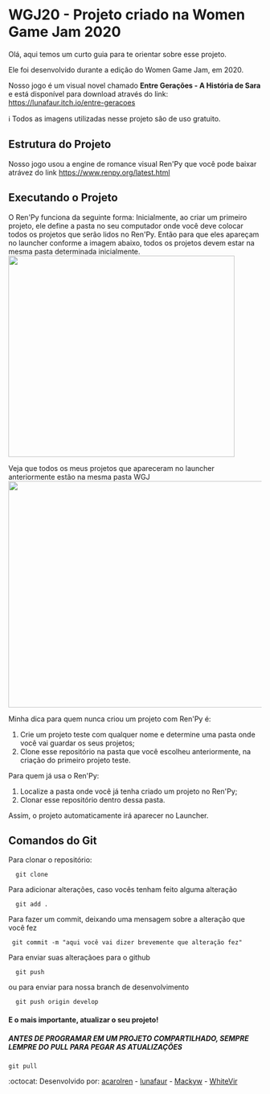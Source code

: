 
WGJ20 - Projeto criado na Women Game Jam 2020
=====

Olá, aqui temos um curto guia para te orientar sobre esse projeto.

Ele foi desenvolvido durante a edição do Women Game Jam, em 2020.

Nosso jogo é um visual novel chamado <b>Entre Gerações - A História de Sara</b> e está disponível para download através do link: https://lunafaur.itch.io/entre-geracoes


 :information_source: Todos as imagens utilizadas nesse projeto são de uso gratuito.


Estrutura do Projeto
-----------------
Nosso jogo usou a engine de romance visual Ren'Py que você pode baixar atrávez do link https://www.renpy.org/latest.html


Executando o Projeto
-----------------
O Ren'Py funciona da seguinte forma: Inicialmente, ao criar um primeiro projeto, ele define a pasta no seu computador onde você deve colocar todos os projetos que serão lidos no Ren'Py. Então para que eles apareçam no launcher conforme a imagem abaixo, todos os projetos devem estar na mesma pasta determinada inicialmente.
<img width="450" height="400" src="https://user-images.githubusercontent.com/44841405/90990605-2dc65e80-e579-11ea-80b7-ec30e937db40.png">

Veja que todos os meus projetos que apareceram no launcher anteriormente estão na mesma pasta WGJ
<img width="850" height="450" src="https://user-images.githubusercontent.com/44841405/90990661-83027000-e579-11ea-889b-d77b5fbcffbe.png">

Minha dica para quem nunca criou um projeto com Ren'Py é:
1. Crie um projeto teste com qualquer nome e determine uma pasta onde você vai guardar os seus projetos;
2. Clone esse repositório na pasta que você escolheu anteriormente, na criação do primeiro projeto teste.

Para quem já usa o Ren'Py:
1. Localize a pasta onde você já tenha criado um projeto no Ren'Py;
2. Clonar esse repositório dentro dessa pasta.

Assim, o projeto automaticamente irá aparecer no Launcher.



Comandos do Git
-----------------
Para clonar o repositório:
```
  git clone
 ```
Para adicionar alterações, caso vocês tenham feito alguma alteração
```
  git add .
 ```
Para fazer um commit, deixando uma mensagem sobre a alteração que você fez
 ```
  git commit -m "aqui você vai dizer brevemente que alteração fez"
 ```
Para enviar suas alteraçãoes para o github
```
  git push
```
  ou para enviar para nossa branch de desenvolvimento
```
  git push origin develop
```
#### E o mais importante, atualizar o seu projeto! 
##### ANTES DE PROGRAMAR EM UM PROJETO COMPARTILHADO, SEMPRE LEMPRE DO PULL PARA PEGAR AS ATUALIZAÇÕES
 ```
 git pull
 ``` 
 
 
 :octocat: Desenvolvido por: 
  [acarolren](https://www.github.com/acarolren) -
  [lunafaur](https://www.github.com/lunafaur) -
  [Mackyw](https://www.github.com/Mackyw) -
  [WhiteVir](https://www.github.com/WhiteVir) 
 
